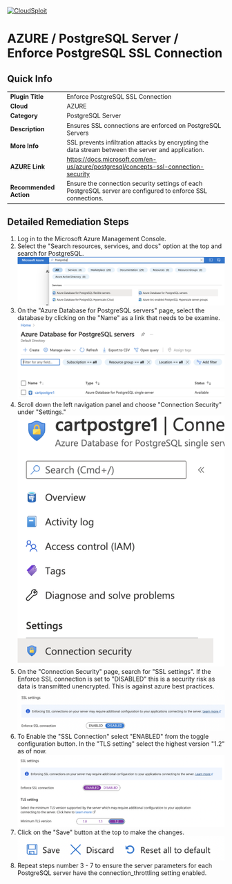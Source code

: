 [![CloudSploit](https://cloudsploit.com/img/logo-new-big-text-100.png "CloudSploit")](https://cloudsploit.com)

# AZURE / PostgreSQL Server / Enforce PostgreSQL SSL Connection

## Quick Info

| | |
|-|-|
| **Plugin Title** | Enforce PostgreSQL SSL Connection |
| **Cloud** | AZURE |
| **Category** | PostgreSQL Server |
| **Description** | Ensures SSL connections are enforced on PostgreSQL Servers |
| **More Info** | SSL prevents infiltration attacks by encrypting the data stream between the server and application. |
| **AZURE Link** | https://docs.microsoft.com/en-us/azure/postgresql/concepts-ssl-connection-security |
| **Recommended Action** | Ensure the connection security settings of each PostgreSQL server are configured to enforce SSL connections. |

## Detailed Remediation Steps
1. Log in to the Microsoft Azure Management Console.
2. Select the "Search resources, services, and docs" option at the top and search for PostgreSQL. </br> <img src="/resources/azure/postgresqlserver/enforce-postgresql-ssl-connection/step2.png"/>
3. On the "Azure Database for PostgreSQL servers" page, select the database by clicking on the "Name" as a link that needs to be examine.</br> <img src="/resources/azure/postgresqlserver/enforce-postgresql-ssl-connection/step3.png"/>
4. Scroll down the left navigation panel and choose "Connection Security" under "Settings."</br> <img src="/resources/azure/postgresqlserver/enforce-postgresql-ssl-connection/step4.png"/>
5. On the "Connection Security" page, search for "SSL settings". If the Enforce SSL connection is set to "DISABLED" this is a security risk as data is transmitted unencrypted. This is against azure best practices.</br> <img src="/resources/azure/postgresqlserver/enforce-postgresql-ssl-connection/step5.png"/>
6. To Enable the "SSL Connection" select "ENABLED" from the toggle configuration button. In the "TLS setting" select the highest version "1.2" as of now.</br> <img src="/resources/azure/postgresqlserver/enforce-postgresql-ssl-connection/step6.png"/>
7. Click on the "Save" button at the top to make the changes.</br> <img src="/resources/azure/postgresqlserver/enforce-postgresql-ssl-connection/step7.png"/>
8. Repeat steps number 3 - 7 to ensure the server parameters for each PostgreSQL server have the connection_throttling setting enabled.</br>





